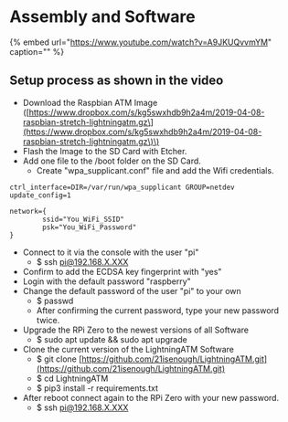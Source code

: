 # Assembly and Software

{% embed url="https://www.youtube.com/watch?v=A9JKUQvvmYM" caption="" %}

## Setup process as shown in the video

* Download the Raspbian ATM Image \([https://www.dropbox.com/s/kg5swxhdb9h2a4m/2019-04-08-raspbian-stretch-lightningatm.gz\](https://www.dropbox.com/s/kg5swxhdb9h2a4m/2019-04-08-raspbian-stretch-lightningatm.gz\)\)
* Flash the Image to the SD Card with Etcher.
* Add one file to the /boot folder on the SD Card.
  * Create "wpa\_supplicant.conf" file and add the Wifi credentials.

```text
ctrl_interface=DIR=/var/run/wpa_supplicant GROUP=netdev
update_config=1

network={
        ssid="You_WiFi_SSID"
        psk="You_WiFi_Password"
}
```

* Connect to it via the console with the user "pi"
  * $ ssh pi@192.168.X.XXX
* Confirm to add the ECDSA key fingerprint with "yes"
* Login with the default password "raspberry"
* Change the default password of the user "pi" to your own
  * $ passwd
  * After confirming the current password, type your new password twice.
* Upgrade the RPi Zero to the newest versions of all Software
  * $ sudo apt update && sudo apt upgrade
* Clone the current version of the LightningATM Software
  * $ git clone [https://github.com/21isenough/LightningATM.git](https://github.com/21isenough/LightningATM.git)
  * $ cd LightningATM
  * $ pip3 install -r requirements.txt
* After reboot connect again to the RPi Zero with your new password.
  * $ ssh pi@192.168.X.XXX
